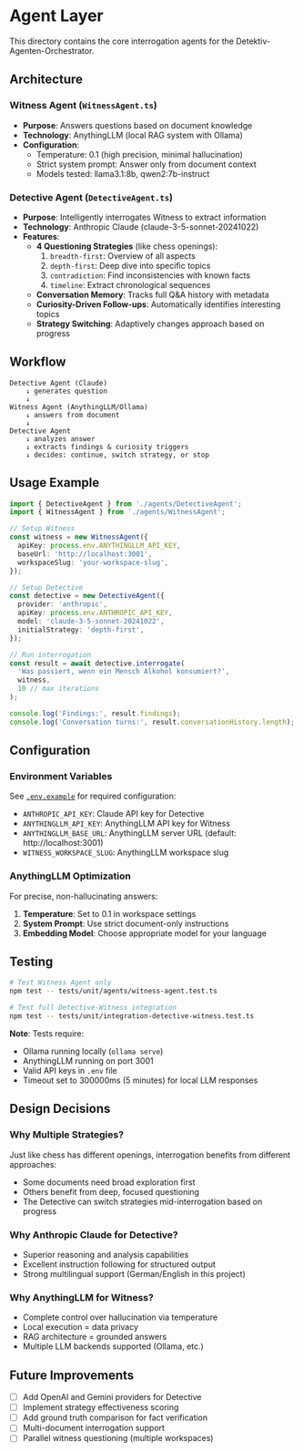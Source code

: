 # Agent Layer

This directory contains the core interrogation agents for the Detektiv-Agenten-Orchestrator.

## Architecture

### Witness Agent (`WitnessAgent.ts`)
- **Purpose**: Answers questions based on document knowledge
- **Technology**: AnythingLLM (local RAG system with Ollama)
- **Configuration**:
  - Temperature: 0.1 (high precision, minimal hallucination)
  - Strict system prompt: Answer only from document context
  - Models tested: llama3.1:8b, qwen2:7b-instruct

### Detective Agent (`DetectiveAgent.ts`)
- **Purpose**: Intelligently interrogates Witness to extract information
- **Technology**: Anthropic Claude (claude-3-5-sonnet-20241022)
- **Features**:
  - **4 Questioning Strategies** (like chess openings):
    1. `breadth-first`: Overview of all aspects
    2. `depth-first`: Deep dive into specific topics
    3. `contradiction`: Find inconsistencies with known facts
    4. `timeline`: Extract chronological sequences
  - **Conversation Memory**: Tracks full Q&A history with metadata
  - **Curiosity-Driven Follow-ups**: Automatically identifies interesting topics
  - **Strategy Switching**: Adaptively changes approach based on progress

## Workflow

```
Detective Agent (Claude)
    ↓ generates question
    ↓
Witness Agent (AnythingLLM/Ollama)
    ↓ answers from document
    ↓
Detective Agent
    ↓ analyzes answer
    ↓ extracts findings & curiosity triggers
    ↓ decides: continue, switch strategy, or stop
```

## Usage Example

```typescript
import { DetectiveAgent } from './agents/DetectiveAgent';
import { WitnessAgent } from './agents/WitnessAgent';

// Setup Witness
const witness = new WitnessAgent({
  apiKey: process.env.ANYTHINGLLM_API_KEY,
  baseUrl: 'http://localhost:3001',
  workspaceSlug: 'your-workspace-slug',
});

// Setup Detective
const detective = new DetectiveAgent({
  provider: 'anthropic',
  apiKey: process.env.ANTHROPIC_API_KEY,
  model: 'claude-3-5-sonnet-20241022',
  initialStrategy: 'depth-first',
});

// Run interrogation
const result = await detective.interrogate(
  'Was passiert, wenn ein Mensch Alkohol konsumiert?',
  witness,
  10 // max iterations
);

console.log('Findings:', result.findings);
console.log('Conversation turns:', result.conversationHistory.length);
```

## Configuration

### Environment Variables
See [`.env.example`](../../.env.example) for required configuration:
- `ANTHROPIC_API_KEY`: Claude API key for Detective
- `ANYTHINGLLM_API_KEY`: AnythingLLM API key for Witness
- `ANYTHINGLLM_BASE_URL`: AnythingLLM server URL (default: http://localhost:3001)
- `WITNESS_WORKSPACE_SLUG`: AnythingLLM workspace slug

### AnythingLLM Optimization
For precise, non-hallucinating answers:
1. **Temperature**: Set to 0.1 in workspace settings
2. **System Prompt**: Use strict document-only instructions
3. **Embedding Model**: Choose appropriate model for your language

## Testing

```bash
# Test Witness Agent only
npm test -- tests/unit/agents/witness-agent.test.ts

# Test full Detective-Witness integration
npm test -- tests/unit/integration-detective-witness.test.ts
```

**Note**: Tests require:
- Ollama running locally (`ollama serve`)
- AnythingLLM running on port 3001
- Valid API keys in `.env` file
- Timeout set to 300000ms (5 minutes) for local LLM responses

## Design Decisions

### Why Multiple Strategies?
Just like chess has different openings, interrogation benefits from different approaches:
- Some documents need broad exploration first
- Others benefit from deep, focused questioning
- The Detective can switch strategies mid-interrogation based on progress

### Why Anthropic Claude for Detective?
- Superior reasoning and analysis capabilities
- Excellent instruction following for structured output
- Strong multilingual support (German/English in this project)

### Why AnythingLLM for Witness?
- Complete control over hallucination via temperature
- Local execution = data privacy
- RAG architecture = grounded answers
- Multiple LLM backends supported (Ollama, etc.)

## Future Improvements

- [ ] Add OpenAI and Gemini providers for Detective
- [ ] Implement strategy effectiveness scoring
- [ ] Add ground truth comparison for fact verification
- [ ] Multi-document interrogation support
- [ ] Parallel witness questioning (multiple workspaces)
